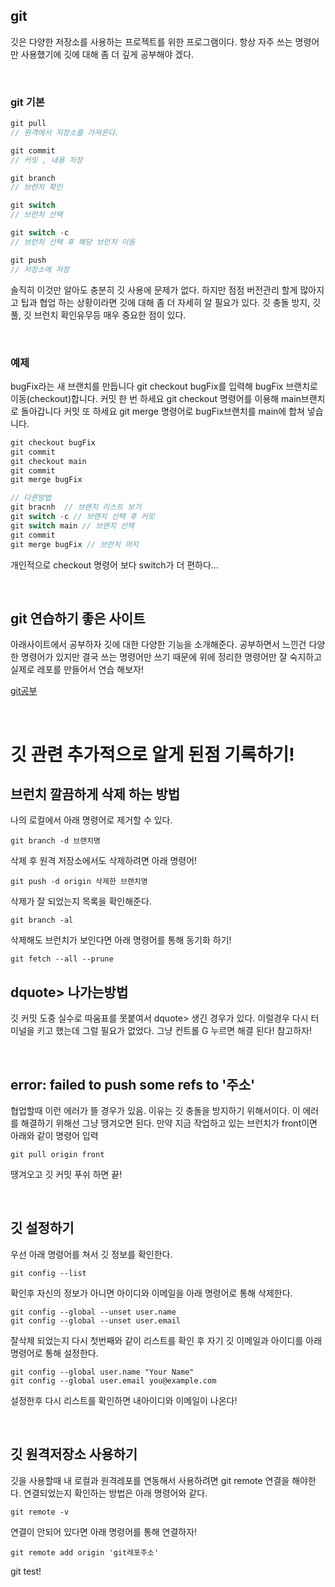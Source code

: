 ## git

깃은 다양한 저장소를 사용하는 프로젝트를 위한 프로그램이다. 항상 자주 쓰는 명령어만 사용했기에 깃에 대해 좀 더 깊게 공부해야 겠다.

<br />

### git 기본

```js
git pull
// 원격에서 저장소를 가져온다.

git commit
// 커밋 , 내용 저장

git branch
// 브런치 확인

git switch
// 브런치 선택

git switch -c
// 브런치 선택 후 해당 브런치 이동

git push
// 저장소에 저장
```

솔직히 이것만 알아도 충분히 깃 사용에 문제가 없다. 하지만 점점 버전관리 할게 많아지고 팁과 협업 하는 상황이라면 깃에 대해 좀 더 자세히 알 필요가 있다. 깃 충돌 방지, 깃 풀, 깃 브런치 확인유무등 매우 중요한 점이 있다.

<br />

### 예제

bugFix라는 새 브랜치를 만듭니다
git checkout bugFix를 입력해 bugFix 브랜치로 이동(checkout)합니다.
커밋 한 번 하세요
git checkout 명령어를 이용해 main브랜치로 돌아갑니다
커밋 또 하세요
git merge 명령어로 bugFix브랜치를 main에 합쳐 넣습니다.

```js
git checkout bugFix
git commit
git checkout main
git commit
git merge bugFix

// 다른방법
git bracnh  // 브랜치 리스트 보기
git switch -c // 브랜치 선택 후 커밋
git switch main // 브랜치 선택
git commit
git merge bugFix // 브런치 머지
```

개인적으로 checkout 명령어 보다 switch가 더 편하다...

<br />

## git 연습하기 좋은 사이트

아래사이트에서 공부하자 깃에 대한 다양한 기능을 소개해준다. 공부하면서 느낀건 다양한 명령어가 있지만 결국 쓰는 명령어만 쓰기 때문에 위에 정리한 명령어만 잘 숙지하고 실제로 레포를 만들어서 연습 해보자!

[git공부](https://learngitbranching.js.org/?locale=ko)

<br />

# 깃 관련 추가적으로 알게 된점 기록하기!

## 브런치 깔끔하게 삭제 하는 방법

나의 로컬에서 아래 명령어로 제거할 수 있다.

```
git branch -d 브랜치명
```

삭제 후 원격 저장소에서도 삭제하려면 아래 명령어!

```
git push -d origin 삭제한 브랜치명
```

삭제가 잘 되었는지 목록을 확인해준다.

```
git branch -al
```

삭제해도 브런치가 보인다면 아래 명령어를 통해 동기화 하기!

```
git fetch --all --prune
```

## dquote> 나가는방법

깃 커밋 도중 실수로 따움표를 못붙여서 dquote> 생긴 경우가 있다. 이럴경우 다시 터미널을 키고 했는데 그럴 필요가 없었다.
그냥 컨트롤 G 누르면 해결 된다! 참고하자!

<br />

## error: failed to push some refs to '주소'

협업할때 이런 에러가 뜰 경우가 있음. 이유는 깃 충돌을 방지하기 위해서이다. 이 에러를 해결하기 위해선 그냥 땡겨오면 된다.
만약 지금 작업하고 있는 브런치가 front이면 아래와 같이 명령어 입력

```
git pull origin front
```

땡겨오고 깃 커밋 푸쉬 하면 끝!

<br />

## 깃 설정하기

우선 아래 명령어를 쳐서 깃 정보를 확인한다.

```
git config --list
```

확인후 자신의 정보가 아니면 아이디와 이메일을 아래 명령어로 통해 삭제한다.

```
git config --global --unset user.name
git config --global --unset user.email
```

잘삭제 되었는지 다시 첫번째와 같이 리스트를 확인 후 자기 깃 이메일과 아이디를 아래 명령어로 통해 설정한다.

```
git config --global user.name "Your Name"
git config --global user.email you@example.com
```

설정한후 다시 리스트를 확인하면 내아이디와 이메일이 나온다!

<br />

## 깃 원격저장소 사용하기

깃을 사용할때 내 로컬과 원격레포를 연동해서 사용하려면 git remote 연결을 해야한다. 연결되었는지 확인하는 방법은 아래 명령어와 같다.

```
git remote -v
```

연결이 안되어 있다면 아래 명령어를 통해 연결하자!

```
git remote add origin 'git레포주소'
```

git test!
